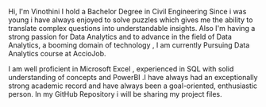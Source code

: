 Hi, I'm Vinothini
I hold a Bachelor Degree in Civil Engineering 
Since i was young i have always enjoyed to solve puzzles which gives me the ability to translate complex questions into understandable insights. 
Also I'm having a strong passion for Data Analytics and to advance in the field of Data Analytics, a booming domain of technology , I am currently Pursuing Data Analytics course at AccioJob. 

I am well proficient in Microsoft Excel , experienced in SQL with solid understanding of concepts and PowerBI .I have always had an exceptionally strong academic record and have always been a goal-oriented, enthusiastic person. 
In my GitHub Repository i will be sharing my project files.  
<!---
Vinothini12b/Vinothini12b is a ✨ special ✨ repository because its `README.md` (this file) appears on your GitHub profile.
You can click the Preview link to take a look at your changes.
--->
